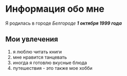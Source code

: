 # Информация обо мне 
Я родилась в городе *Белгороде* __*1 октября 1999 года*__ 
## Мои увлечения
1. я люблю читать книги
2. мне нравится танцевать
3. иногда я готовлю вкусные блюда 
4. путешествия - это также мое хобби 
